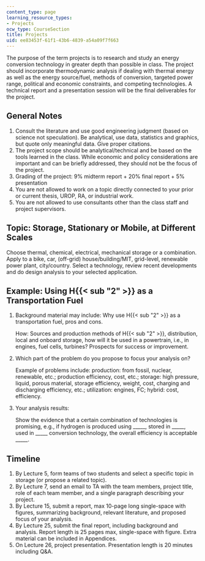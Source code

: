 ```yaml
---
content_type: page
learning_resource_types:
- Projects
ocw_type: CourseSection
title: Projects
uid: ee83453f-61f1-43b6-4839-a54a09f7f663
---
```


The purpose of the term projects is to research and study an energy conversion technology in greater depth than possible in class. The project should incorporate thermodynamic analysis if dealing with thermal energy as well as the energy source/fuel, methods of conversion, targeted power range, political and economic constraints, and competing technologies. A technical report and a presentation session will be the final deliverables for the project.

General Notes
-------------

1.  Consult the literature and use good engineering judgment (based on science not speculation). Be analytical, use data, statistics and graphics, but quote only meaningful data. Give proper citations.
2.  The project scope should be analytical/technical and be based on the tools learned in the class. While economic and policy considerations are important and can be briefly addressed, they should not be the focus of the project.
3.  Grading of the project: 9% midterm report + 20% final report + 5% presentation
4.  You are not allowed to work on a topic directly connected to your prior or current thesis, UROP, RA, or industrial work.
5.  You are not allowed to use consultants other than the class staff and project supervisors.

Topic: Storage, Stationary or Mobile, at Different Scales
---------------------------------------------------------

Choose thermal, chemical, electrical, mechanical storage or a combination. Apply to a bike, car, (off-grid) house/building/MIT, grid-level, renewable power plant, city/country. Select a technology, review recent developments and do design analysis to your selected application.

Example: Using H{{< sub "2" >}} as a Transportation Fuel
--------------------------------------------------------

1.  Background material may include: Why use H{{< sub "2" >}} as a transportation fuel, pros and cons.
    
    How: Sources and production methods of H{{< sub "2" >}}, distribution, local and onboard storage, how will it be used in a powertrain, i.e., in engines, fuel cells, turbines? Prospects for success or improvement.
    
2.  Which part of the problem do you propose to focus your analysis on?
    
    Example of problems include: production: from fossil, nuclear, renewable, etc.; production efficiency, cost, etc.; storage: high pressure, liquid, porous material, storage efficiency, weight, cost, charging and discharging efficiency, etc.; utilization: engines, FC; hybrid: cost, efficiency.
    
3.  Your analysis results:
    
    Show the evidence that a certain combination of technologies is promising, e.g., if hydrogen is produced using \_\_\_\_\_, stored in \_\_\_\_\_, used in \_\_\_\_\_ conversion technology, the overall efficiency is acceptable \_\_\_\_\_.
    

Timeline
--------

1.  By Lecture 5, form teams of two students and select a specific topic in storage (or propose a related topic).
2.  By Lecture 7, send an email to TA with the team members, project title, role of each team member, and a single paragraph describing your project.
3.  By Lecture 15, submit a report, max 10-page long single-space with figures, summarizing background, relevant literature, and proposed focus of your analysis.
4.  By Lecture 25, submit the final report, including background and analysis. Report length is 25 pages max, single-space with figure. Extra material can be included in Appendices.
5.  On Lecture 26, project presentation. Presentation length is 20 minutes including Q&A.